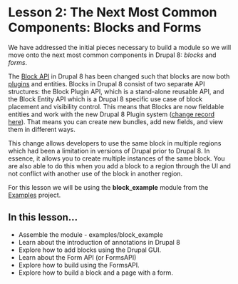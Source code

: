 # Lesson 2: The Next Most Common Components: Blocks and Forms

We have addressed the initial pieces necessary to build a module so we will move onto the next most common components in Drupal 8: _blocks_ and _forms_.

The [Block API](https://www.drupal.org/developing/api/8/block_api) in Drupal 8 has been changed such that blocks are now both [plugins](https://www.drupal.org/developing/api/8/plugins) and entities. Blocks in Drupal 8 consist of two separate API structures: the Block Plugin API, which is a stand-alone reusable API, and the Block Entity API which is a Drupal 8 specific use case of block placement and visibility control. This means that Blocks are now fieldable entities and work with the new Drupal 8 Plugin system ([change record here](https://www.drupal.org/node/1880620)). That means you can create new bundles, add new fields, and view them in different ways.

This change allows developers to use the same block in multiple regions which had been a limitation in versions of Drupal prior to Drupal 8\. In essence, it allows you to create multiple instances of the same block. You are also able to do this when you add a block to a region through the UI and not conflict with another use of the block in another region.

For this lesson we will be using the **block_example** module from the [Examples](http://drupal.org/project/examples) project.

## In this lesson...

*   Assemble the module - examples/block_example 
*   Learn about the introduction of annotations in Drupal 8 
*   Explore how to add blocks using the Drupal GUI.
*   Learn about the Form API (or FormsAPI)
*   Explore how to build using the FormsAPI.
*   Explore how to build a block and a page with a form.

